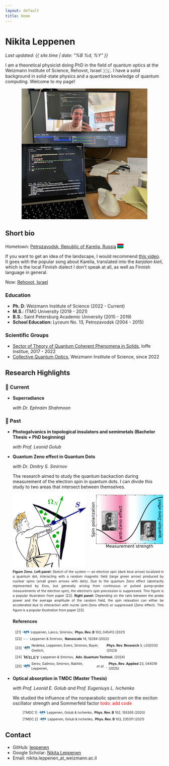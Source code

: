 ```yaml
---
layout: default
title: Home
---
```


# Nikita Leppenen

_Last updated: {{ site.time | date: "%B %d, %Y" }}_

I am a theoretical physicist doing PhD in the field of quantum optics at the Weizmann Institute of Science, Rehovot, Israel 🇮🇱. I have a solid background in solid-state physics and a quantized knowledge of quantum computing. 
Welcome to my page! 

<p align="center">
  <img src="assets/IMG_0705.jpg" alt="My Photo" width="400" />
</p>


## Short bio

Hometown: [Petrozavodsk, Republic of Karelia, Russia](https://www.google.com/maps/place/Petrozavodsk,+Republic+of+Karelia,+Russia/@61.8417108,34.2363804,11z/data=!4m6!3m5!1s0x46a1ec3dd7bf1fe7:0xe49db0d89a0485d4!8m2!3d61.7781617!4d34.3640395!16zL20vMDFzaG5t?hl=en&entry=ttu&g_ep=EgoyMDI1MDMxOC4wIKXMDSoASAFQAw%3D%3D) <img src="assets/Karelia.png" alt="Karelia" width="20" style="vertical-align: text-bottom;" />

If you want to get an idea of the landscape, I would recommend [this video](https://www.youtube.com/watch?v=FhqalqZeEGg). It goes with the popular song about Karelia, translated into the *karjalan kieli*, which is the local Finnish dialect I don't speak at all, as well as Finnish language in general. 

Now: [Rehovot, Israel](https://www.google.com/maps/place/Rehovot/)

### Education
- **Ph. D**: Weizmann Institute of Science (2022 - Current)
- **M.S.**: ITMO University (2019 - 2021)
- **B.S.**: Saint Petersburg Academic University (2015 - 2019)
- **School Education:** Lyceum No. 13, Petrozavodsk (2004 - 2015)

### Scientific Groups 
- [Sector of Theory of Quantum Coherent Phenomena in Solids](https://www.ioffe.ru/coherent/), Ioffe Institue, 2017 - 2022
- [Collective Quantum Optics](https://www.weizmann.ac.il/chembiophys/shahmoon/home), Weizmann Institute of Science, since 2022



## Research Highlights 

### 🔬 Current

- **Superradiance**
  
  *with Dr. Ephraim Shahmoon*

### 📜 Past 

- **Photogalvanics in topological insulators and semimetals (Bachelor Thesis + PhD beginning)**

  *with Prof. Leonid Golub*

- **Quantum Zeno effect in Quantum Dots**

  *with Dr. Dmitry S. Smirnov*

  The research aimed to study the quantum backaction during measurement of the electron spin in quantum dots. I can divide this study to two areas that intersect between themselves.
  
    <style>
      .twopanels{
        display:flex;
        justify-content:center;
        align-items:flex-start;
        column-gap:14px;           /* space between images */
        flex-wrap:nowrap;          /* keep one line */
      }
      .twopanels img{
        display:block;
        width: calc(50% - 7px);    /* hard 2-up layout */
        height:auto;
      }
      /* Small screens: stack nicely */
      @media (max-width: 820px){
        .twopanels{ flex-wrap:wrap; }
        .twopanels img{ width:100%; }
      }
    
      .figcap{
        font-size:0.75em;          /* smaller caption */
        line-height:1.45;
        text-align:justify;
        max-width:800px;
        margin: 0.6em auto 0;
      }
    </style>
    
    <div class="twopanels">
      <img src="assets/Zeno_PRR.png"  alt="Zeno effect illustration">
      <img src="assets/Zeno_pic_1.png" alt="Anti-Zeno effect illustration">
    </div>
    
    <p class="figcap">
      <strong>Figure Zeno.</strong> <strong>Left panel:</strong> Sketch of the system — an electron spin (dark blue arrow) localized in a quantum dot, interacting with a random magnetic field (large green arrow) produced by nuclear spins (small green arrows with dots). Due to the quantum Zeno effect (abstractly represented by Eros, but generally arising from continuous or pulsed pump–probe measurements of the electron spin), the electron’s spin precession is suppressed. This figure is a popular illustration from paper [Z2]. <strong>Right panel:</strong> Depending on the ratio between the probe power and the average amplitude of the random field, the spin relaxation can either be accelerated due to interaction with nuclei (anti-Zeno effect) or suppressed (Zeno effect). This figure is a popular illustration from paper [Z3].
    </p>


  
  #### References
<style>
  .zrefs {
    font-size: 0.75em;
    line-height: 1.5;
    max-width: 600px;
    margin-left: 3em;
  }
  .zitem {
    display: flex;
    align-items: center; /* vertically align text and logo */
    gap: 0.5em; /* space between text and logo */
    margin-bottom: 0.5em;
    flex-wrap: nowrap; /* prevent breaking */
  }
  .zitem span {
    white-space: nowrap;
  }
  .zrefs img {
    height: 1em;
    width: auto;
  }
  .zrefs a {
    text-decoration: none;
  }
  .zrefs a:hover {
    text-decoration: underline;
  }
</style>


<div class="zrefs">

  <div class="zitem">[Z1] <img src="assets/aps_logo.svg" alt="PRB" />
    Leppenen, Lanco, Smirnov,
    <a href="https://doi.org/10.1103/PhysRevB.103.045413">
      <strong>Phys. Rev. B</strong> 103, 045413 (2021)
    </a>
  </div>

  <div class="zitem">[Z2] <img src="assets/rsc_logo.png" alt="Nanoscale" />
    Leppenen & Smirnov,
    <a href="https://doi.org/10.1039/D2NR01241C">
      <strong>Nanoscale</strong> 14, 13284 (2022)
    </a>
  </div>

  <div class="zitem">[Z3] <img src="assets/aps_logo.svg" alt="PRResearch" />
    Nedelea, Leppenen, Evers, Smirnov, Bayer, Greilich,
    <a href="https://doi.org/10.1103/PhysRevResearch.5.L032032">
      <strong>Phys. Rev. Research</strong> 5, L032032 (2023)
    </a>
  </div>

  <div class="zitem">[Z4] <img src="assets/Wiley_logo.svg" alt="Adv. Quantum Technol." />
    Leppenen & Smirnov,
    <a href="https://doi.org/10.1002/qute.202400193">
      <strong>Adv. Quantum Technol.</strong> (2024)
    </a>
  </div>

  <div class="zitem">[Z5] <img src="assets/aps_logo.svg" alt="PRApplied" />
    Serov, Galimov, Smirnov, Rakhlin, Leppenen, <em>et&nbsp;al.</em>,
    <a href="https://doi.org/10.1103/PhysRevApplied.23.044019">
      <strong>Phys. Rev. Applied</strong> 23, 044019 (2025)
    </a>
  </div>


</div>



- **Optical absorption in TMDC (Master Thesis)**

  *with Prof. Leonid E. Golub  and Prof. Eugeniuys L. Ivchenko*
  
  We studied the influence of the nonparabolic spectrum on the exciton oscillator strength and Sommerfeld factor <span style="color: red;">todo: add code</span>

  <div class="zrefs">
  
    <div class="zitem">[TMDC 1] <img src="assets/aps_logo.svg" alt="PRB" />
      Leppenen, Golub & Ivchenko,
      <a href="https://doi.org/10.1103/PhysRevB.102.155305">
        <strong>Phys. Rev. B</strong> 102, 155305 (2020)
      </a>
    </div>
  
    <div class="zitem">[TMDC 2] <img src="assets/aps_logo.svg" alt="PRB" />
      Leppenen, Golub & Ivchenko,
      <a href="https://doi.org/10.1103/PhysRevB.103.235311">
        <strong>Phys. Rev. B</strong> 103, 235311 (2021)
      </a>
    </div>
  
  </div>







## Contact

- GitHub: [leppenen](https://github.com/leppenen)
- Google Scholar: [Nikita Leppenen](https://scholar.google.com/citations?user=idd_-k8AAAAJ&hl=en)
- Email: nikita.leppenen_at_weizmann.ac.il
